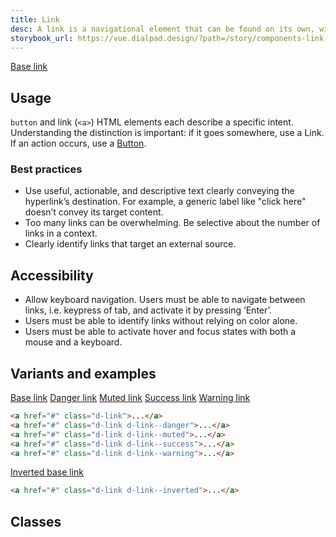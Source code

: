 ```yaml
---
title: Link
desc: A link is a navigational element that can be found on its own, within other text, or directly following content.
storybook_url: https://vue.dialpad.design/?path=/story/components-link--default
---
```

<code-well-header>
  <a href="#" class="d-link">Base link</a>
</code-well-header>

<!-- <component-combinator component-name="DtLink" /> -->

## Usage

`button` and link (`<a>`) HTML elements each describe a specific intent. Understanding the distinction is important: if it goes somewhere, use a Link. If an action occurs, use a [Button](button.md).

<dialtone-usage>
<template #do>

- Navigating between destinations.
</template>
<template #dont>

- Actions, instead use a [Button](button.md).
</template>
</dialtone-usage>

### Best practices

- Use useful, actionable, and descriptive text clearly conveying the hyperlink’s destination. For example, a generic label like "click here" doesn’t convey its target content.
- Too many links can be overwhelming. Be selective about the number of links in a context.
- Clearly identify links that target an external source.

## Accessibility

- Allow keyboard navigation. Users must be able to navigate between links, i.e. keypress of tab, and activate it by pressing ‘Enter’.
- Users must be able to identify links without relying on color alone.
- Users must be able to activate hover and focus states with both a mouse and a keyboard.

## Variants and examples

<code-well-header>
  <a href="#" class="d-link">Base link</a>
  <a href="#" class="d-link d-link--danger">Danger link</a>
  <a href="#" class="d-link d-link--muted">Muted link</a>
  <a href="#" class="d-link d-link--success">Success link</a>
  <a href="#" class="d-link d-link--warning">Warning link</a>
</code-well-header>

```html
<a href="#" class="d-link">...</a>
<a href="#" class="d-link d-link--danger">...</a>
<a href="#" class="d-link d-link--muted">...</a>
<a href="#" class="d-link d-link--success">...</a>
<a href="#" class="d-link d-link--warning">...</a>
```

<code-well-header bgclass="d-bgc-black-800">
  <a href="#" class="d-link d-link--inverted">Inverted base link</a>
</code-well-header>

```html
<a href="#" class="d-link d-link--inverted">...</a>
```

## Classes

<component-class-table component-name="link"></component-class-table>

<script setup>
  import DialtoneUsage from '@baseComponents/DialtoneUsage.vue';
</script>
